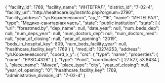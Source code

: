 {
    "facility_id": 1769,
    "facility_name": "ИНТЕГРАЛ",
    "district_id": "7-02-4",
    "facility_url": "http:\/\/healthcare.by\/instinfo.php?orgnum=2790",
    "facility_address": "ул.Корженевского",
    "ap_1": "16",
    "name": "ИНТЕГРАЛ",
    "type": "Медико-санитарная часть",
    "state": "public institution",
    "stats": [
        {
            "url": "forestmed.by",
            "dep_name": null,
            "date_year": null,
            "num_beds_dep": null,
            "num_deps_year": null,
            "num_doctors_dep": null,
            "num_doctors_med": null,
            "year_of_closing": null,
            "year_of_opening": "2019",
            "beds_in_hospital_key": 809,
            "num_beds_facility_year": null,
            "healthcare_facility_key": 1769
        }
    ],
    "med_id": 10274253,
    "address": "ул.Корженевского",
    "coord_x_y": {
        "crs": {
            "type": "name",
            "properties": {
                "name": "EPSG:4326"
            }
        },
        "type": "Point",
        "coordinates": [
            27.527,
            53.8434
        ]
    },
    "place_name": "Минск",
    "place_type": "city",
    "year_of_closing": null,
    "year_of_opening": "0",
    "healthcare_facility_key": 1769,
    "administrative_division_id": "7-02-4"
}